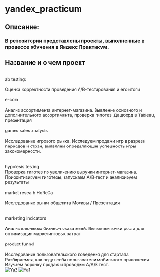 # yandex_practicum
## Описание:
### В репозитории представлены проекты, выполненные в процессе обучения в Яндекс Практикум.
## Название и о чем проект
<br> ab testing:  
<br> Оценка корректности проведения A/B-тестирования и его итоги 
<br> 
<br> e-com	 
<br> Анализ ассортимента интернет-магазина. Вывление основного и дополнительного ассортимента, проверка гипотез. Дашборд в Tableau, презентация
<br> 
<br> games sales analysis	
<br> Исследование игрового рынка. Исследуем продажи игр в разрезе периодов и стран, выявляем определяющие успешность игры закономерности. 
<br> 
<br> 
<br> hypotesis testing
<br>  Проверка гипотез по увеличению выручки интернет-магазина. Приоритизируем гипотезы, запускаем A/B-тест и анализируем результаты
<br> 
<br> market researh HoReCa	
<br> Исследование рынка общепита Москвы / Презентация	
<br> 
<br> marketing indicators	
<br> Анализ ключевых бизнес-показателей. Выявляем точки роста для оптимизации маркетинговых затрат
<br> 
<br> product funnel	 
<br> Исследование пользовательского поведения для стартапа.	Разбираемся, как ведут себя пользователи мобильного приложения. Изучаем воронку продаж и проводим A/A/B тест.
<br> 
![Ya2](https://github.com/helgasiberia/DA_projects/assets/144704777/5b243d3e-a7ce-4255-a989-0e0d6463d3bf)
![Ya1](https://github.com/helgasiberia/DA_projects/assets/144704777/8e7df803-f471-4cf2-9855-2ae97413f1bc)
